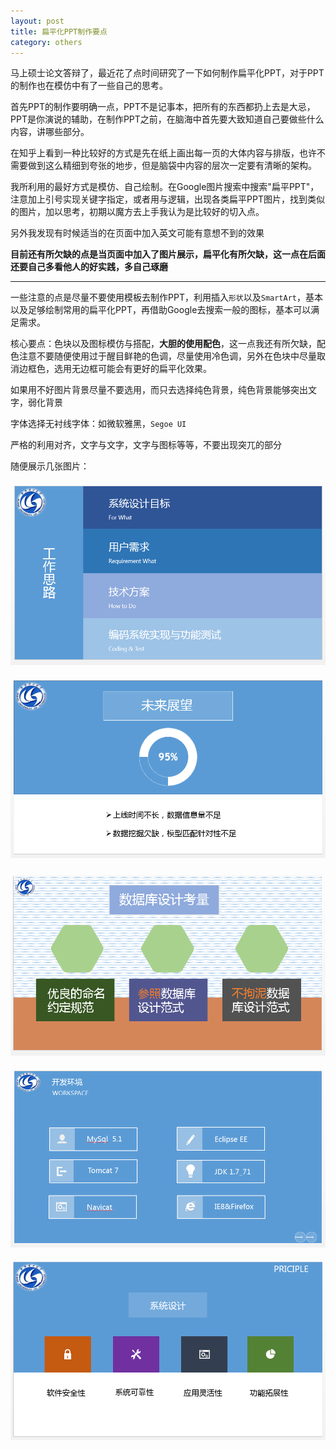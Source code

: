 ```yaml
---
layout: post
title: 扁平化PPT制作要点
category: others
---
```

马上硕士论文答辩了，最近花了点时间研究了一下如何制作扁平化PPT，对于PPT的制作也在模仿中有了一些自己的思考。

首先PPT的制作要明确一点，PPT不是记事本，把所有的东西都扔上去是大忌，PPT是你演说的辅助，在制作PPT之前，在脑海中首先要大致知道自己要做些什么内容，讲哪些部分。

在知乎上看到一种比较好的方式是先在纸上画出每一页的大体内容与排版，也许不需要做到这么精细到夸张的地步，但是脑袋中内容的层次一定要有清晰的架构。

我所利用的最好方式是模仿、自己绘制。在Google图片搜索中搜索"扁平PPT"，注意加上引号实现关键字指定，或者用与逻辑，出现各类扁平PPT图片，找到类似的图片，加以思考，初期以魔方去上手我认为是比较好的切入点。

另外我发现有时候适当的在页面中加入英文可能有意想不到的效果

**目前还有所欠缺的点是当页面中加入了图片展示，扁平化有所欠缺，这一点在后面还要自己多看他人的好实践，多自己琢磨**

---

一些注意的点是尽量不要使用模板去制作PPT，利用插入`形状`以及`SmartArt`，基本以及足够绘制常用的扁平化PPT，再借助Google去搜索一般的图标，基本可以满足需求。

核心要点：色块以及图标模仿与搭配，**大胆的使用配色**，这一点我还有所欠缺，配色注意不要随便使用过于醒目鲜艳的色调，尽量使用冷色调，另外在色块中尽量取消边框色，选用无边框可能会有更好的扁平化效果。

如果用不好图片背景尽量不要选用，而只去选择纯色背景，纯色背景能够突出文字，弱化背景

字体选择无衬线字体：如微软雅黑，`Segoe UI`

严格的利用对齐，文字与文字，文字与图标等等，不要出现突兀的部分

随便展示几张图片：

![ShowPPT01](\assets\img\20150501\PPT01.png)

![ShowPPT02](\assets\img\20150501\PPT02.png)

![ShowPPT03](\assets\img\20150501\PPT03.png)

![ShowPPT04](\assets\img\20150501\PPT04.png)

![ShowPPT05](\assets\img\20150501\PPT05.png)
